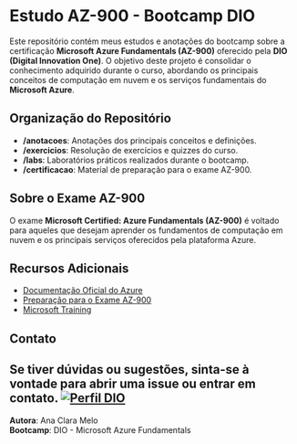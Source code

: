 # Estudo AZ-900 - Bootcamp DIO

Este repositório contém meus estudos e anotações do bootcamp sobre a certificação **Microsoft Azure Fundamentals (AZ-900)** oferecido pela **DIO (Digital Innovation One)**. O objetivo deste projeto é consolidar o conhecimento adquirido durante o curso, abordando os principais conceitos de computação em nuvem e os serviços fundamentais do **Microsoft Azure**.


## Organização do Repositório

- **/anotacoes**: Anotações dos principais conceitos e definições.
- **/exercicios**: Resolução de exercícios e quizzes do curso.
- **/labs**: Laboratórios práticos realizados durante o bootcamp.
- **/certificacao**: Material de preparação para o exame AZ-900.

## Sobre o Exame AZ-900

O exame **Microsoft Certified: Azure Fundamentals (AZ-900)** é voltado para aqueles que desejam aprender os fundamentos de computação em nuvem e os principais serviços oferecidos pela plataforma Azure.

## Recursos Adicionais

- [Documentação Oficial do Azure](https://docs.microsoft.com/pt-br/azure/)
- [Preparação para o Exame AZ-900](https://learn.microsoft.com/pt-br/certifications/exams/az-900)
- [Microsoft Training](https://learn.microsoft.com/pt-br/training/browse/?products=azure&resource_type=learning%20path)


## Contato

Se tiver dúvidas ou sugestões, sinta-se à vontade para abrir uma issue ou entrar em contato.
[![Perfil DIO](https://img.shields.io/badge/-Meu%20Perfil%20na%20DIO-30A3DC?style=for-the-badge)](https://www.dio.me/users/cadastrosanaw)
---

**Autora**: Ana Clara Melo  
**Bootcamp**: DIO - Microsoft Azure Fundamentals
